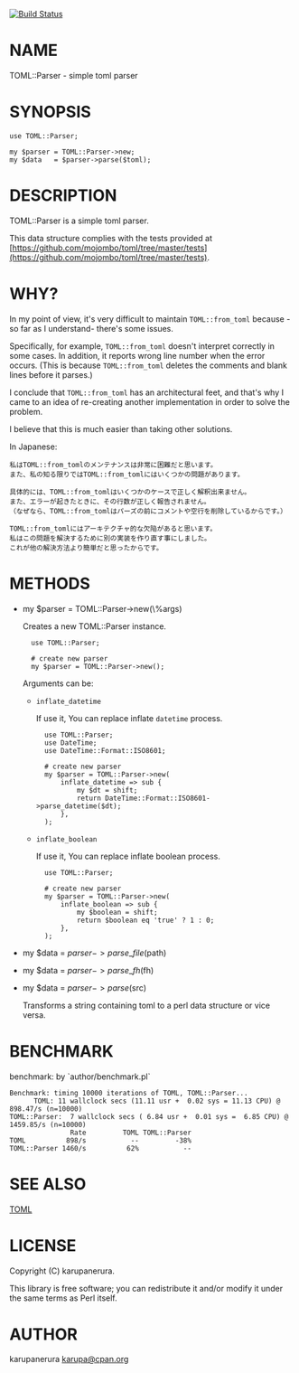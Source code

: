 [![Build Status](https://travis-ci.org/karupanerura/TOML-Parser.png?branch=master)](https://travis-ci.org/karupanerura/TOML-Parser)
# NAME

TOML::Parser - simple toml parser

# SYNOPSIS

    use TOML::Parser;

    my $parser = TOML::Parser->new;
    my $data   = $parser->parse($toml);

# DESCRIPTION

TOML::Parser is a simple toml parser.

This data structure complies with the tests
provided at [https://github.com/mojombo/toml/tree/master/tests](https://github.com/mojombo/toml/tree/master/tests).

# WHY?

In my point of view, it's very difficult to maintain `TOML::from_toml` because -so far as I understand- there's some issues.

Specifically, for example, `TOML::from_toml` doesn't interpret correctly in some cases. In addition, it reports wrong line number when the error occurs.
(This is because `TOML::from_toml` deletes the comments and blank lines before it parses.)

I conclude that `TOML::from_toml` has an architectural feet, and that's why I came to an idea of re-creating another implementation in order to solve the problem.

I believe that this is much easier than taking other solutions.

In Japanese:

    私はTOML::from_tomlのメンテナンスは非常に困難だと思います。
    また、私の知る限りではTOML::from_tomlにはいくつかの問題があります。

    具体的には、TOML::from_tomlはいくつかのケースで正しく解釈出来ません。
    また、エラーが起きたときに、その行数が正しく報告されません。
    （なぜなら、TOML::from_tomlはパーズの前にコメントや空行を削除しているからです。）

    TOML::from_tomlにはアーキテクチャ的な欠陥があると思います。
    私はこの問題を解決するために別の実装を作り直す事にしました。
    これが他の解決方法より簡単だと思ったからです。

# METHODS

- my $parser = TOML::Parser->new(\\%args)

    Creates a new TOML::Parser instance.

        use TOML::Parser;

        # create new parser
        my $parser = TOML::Parser->new();

    Arguments can be:

    - `inflate_datetime`

        If use it, You can replace inflate `datetime` process.

            use TOML::Parser;
            use DateTime;
            use DateTime::Format::ISO8601;

            # create new parser
            my $parser = TOML::Parser->new(
                inflate_datetime => sub {
                    my $dt = shift;
                    return DateTime::Format::ISO8601->parse_datetime($dt);
                },
            );

    - `inflate_boolean`

        If use it, You can replace inflate boolean process.

            use TOML::Parser;

            # create new parser
            my $parser = TOML::Parser->new(
                inflate_boolean => sub {
                    my $boolean = shift;
                    return $boolean eq 'true' ? 1 : 0;
                },
            );

- my $data = $parser->parse\_file($path)
- my $data = $parser->parse\_fh($fh)
- my $data = $parser->parse($src)

    Transforms a string containing toml to a perl data structure or vice versa.

# BENCHMARK

benchmark: by \`author/benchmark.pl\`

    Benchmark: timing 10000 iterations of TOML, TOML::Parser...
          TOML: 11 wallclock secs (11.11 usr +  0.02 sys = 11.13 CPU) @ 898.47/s (n=10000)
    TOML::Parser:  7 wallclock secs ( 6.84 usr +  0.01 sys =  6.85 CPU) @ 1459.85/s (n=10000)
                   Rate         TOML TOML::Parser
    TOML          898/s           --         -38%
    TOML::Parser 1460/s          62%           --

# SEE ALSO

[TOML](https://metacpan.org/pod/TOML)

# LICENSE

Copyright (C) karupanerura.

This library is free software; you can redistribute it and/or modify
it under the same terms as Perl itself.

# AUTHOR

karupanerura <karupa@cpan.org>
